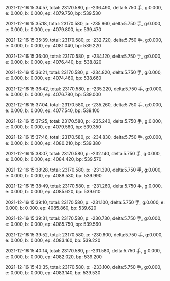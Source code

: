 2021-12-16 15:34:57, total: 23170.580, p: -236.490, delta:5.750 手, g:0.000, e: 0.000, b: 0.000, ep: 4079.750, bp: 539.530

2021-12-16 15:35:18, total: 23170.580, p: -235.960, delta:5.750 手, g:0.000, e: 0.000, b: 0.000, ep: 4079.800, bp: 539.470

2021-12-16 15:35:39, total: 23170.580, p: -232.720, delta:5.750 手, g:0.000, e: 0.000, b: 0.000, ep: 4081.040, bp: 539.220

2021-12-16 15:36:00, total: 23170.580, p: -234.120, delta:5.750 手, g:0.000, e: 0.000, b: 0.000, ep: 4076.440, bp: 538.820

2021-12-16 15:36:21, total: 23170.580, p: -234.820, delta:5.750 手, g:0.000, e: 0.000, b: 0.000, ep: 4074.460, bp: 538.660

2021-12-16 15:36:42, total: 23170.580, p: -235.220, delta:5.750 手, g:0.000, e: 0.000, b: 0.000, ep: 4076.780, bp: 539.000

2021-12-16 15:37:04, total: 23170.580, p: -235.260, delta:5.750 手, g:0.000, e: 0.000, b: 0.000, ep: 4077.540, bp: 539.100

2021-12-16 15:37:25, total: 23170.580, p: -235.240, delta:5.750 手, g:0.000, e: 0.000, b: 0.000, ep: 4079.560, bp: 539.350

2021-12-16 15:37:46, total: 23170.580, p: -234.830, delta:5.750 手, g:0.000, e: 0.000, b: 0.000, ep: 4080.210, bp: 539.380

2021-12-16 15:38:07, total: 23170.580, p: -232.140, delta:5.750 手, g:0.000, e: 0.000, b: 0.000, ep: 4084.420, bp: 539.570

2021-12-16 15:38:28, total: 23170.580, p: -231.390, delta:5.750 手, g:0.000, e: 0.000, b: 0.000, ep: 4088.530, bp: 539.990

2021-12-16 15:38:49, total: 23170.580, p: -231.260, delta:5.750 手, g:0.000, e: 0.000, b: 0.000, ep: 4085.620, bp: 539.610

2021-12-16 15:39:10, total: 23170.580, p: -231.100, delta:5.750 手, g:0.000, e: 0.000, b: 0.000, ep: 4085.860, bp: 539.620

2021-12-16 15:39:31, total: 23170.580, p: -230.730, delta:5.750 手, g:0.000, e: 0.000, b: 0.000, ep: 4085.750, bp: 539.560

2021-12-16 15:39:52, total: 23170.580, p: -230.600, delta:5.750 手, g:0.000, e: 0.000, b: 0.000, ep: 4083.160, bp: 539.220

2021-12-16 15:40:14, total: 23170.580, p: -231.580, delta:5.750 手, g:0.000, e: 0.000, b: 0.000, ep: 4082.020, bp: 539.200

2021-12-16 15:40:35, total: 23170.580, p: -233.100, delta:5.750 手, g:0.000, e: 0.000, b: 0.000, ep: 4083.140, bp: 539.530